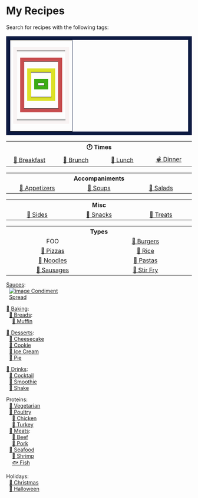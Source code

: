 # My Recipes

Search for recipes with the following tags:

<table border="10" bordercolor = "#0B1941">
  <tr>
    <td>
      <table border="10" bordercolor = "#F8F3F3">
        <tr>
          <td>
            <table border="10" bordercolor = "#C74D4F">
              <tr>
                <td>
                  <table border="10" bordercolor = "#DCE127">
                    <tr>
                      <td>
                        <table border="10" bordercolor = "#3CAB16">
                          <tr>
                            <td></td>
                          </tr>
                        </table>
                      </td>
                    </tr>
                  </table>
                </td>
              </tr>
            </table>
          </td>
        </tr>
      </table>
    </td>
  </tr>
</table>

<!--
<pre>
 <code>
  <a href="https://google.com">Test copy that's hopefully monospaced! And now that's also a link?!</a>
  <a href="https://google.com">And another</a>
  &nbsp;&nbsp;<a href="https://google.com">And another indented</a>
 </code>
</pre>
-->

<!--
<table>
  <tr>
    <th align="center" width="500px">Company</th>
    <th align="center" width="500px">Contact</th>
    <th align="center" width="500px">Country</th>
  </tr>

  <tr width="500px">
    <td align="center">Alfreds Futterkiste</td>
    <td align="center">Maria Anders</td>
    <td align="center">Germany</td>
  </tr>

  <tr width="500px">
    <td align="center">Centro comercial Moctezuma</td>
    <td align="center">Francisco Chang</td>
    <td align="center">Mexico</td>
  </tr>
</table>
-->

<table>
  <tr>
    <th align="center" width="10000px" colspan="4">🕐 Times</th>
  </tr>
  <tr>
    <td align="center" width="25%">
     <a href="https://github.com/search?q=repo%3Alucaswinningham%2Frecipes+%22TAG%3A+breakfast%22&type=code" >🍳 Breakfast</a>
    </td>
    <td align="center" width="25%">
     <a href="https://github.com/search?q=repo%3Alucaswinningham%2Frecipes+%22TAG%3A+brunch%22&type=code">🥯 Brunch</a>
    </td>
    <td align="center" width="25%">
     <a href="https://github.com/search?q=repo%3Alucaswinningham%2Frecipes+%22TAG%3A+lunch%22&type=code">🍲 Lunch</a>
    </td>
    <td align="center" width="25%">
     <a href="https://github.com/search?q=repo%3Alucaswinningham%2Frecipes+%22TAG%3A+dinner%22&type=code">🫕 Dinner</a>
    </td>
  </tr>
</table>

<!--
[🍳 Breakfast](https://github.com/search?q=repo%3Alucaswinningham%2Frecipes+%22TAG%3A+breakfast%22&type=code)  
[🥯 Brunch](https://github.com/search?q=repo%3Alucaswinningham%2Frecipes+%22TAG%3A+brunch%22&type=code)  
[🍲 Lunch](https://github.com/search?q=repo%3Alucaswinningham%2Frecipes+%22TAG%3A+lunch%22&type=code)  
[🫕 Dinner](https://github.com/search?q=repo%3Alucaswinningham%2Frecipes+%22TAG%3A+dinner%22&type=code)  
-->

<table>
  <tr>
    <th align="center" width="10000px" colspan="3">Accompaniments</th>
  </tr>
  <tr>
    <td align="center" width="33%">
     <a href="https://github.com/search?q=repo%3Alucaswinningham%2Frecipes+%22TAG%3A+appetizer%22&type=code" >🥟 Appetizers</a>
    </td>
    <td align="center" width="33%">
     <a href="https://github.com/search?q=repo%3Alucaswinningham%2Frecipes+%22TAG%3A+soup%22&type=code">🍲 Soups</a>
    </td>
    <td align="center" width="33%">
     <a href="https://github.com/search?q=repo%3Alucaswinningham%2Frecipes+%22TAG%3A+salad%22&type=code">🥗 Salads</a>
    </td>
  </tr>
</table>

<!--
[🥟 Appetizers](https://github.com/search?q=repo%3Alucaswinningham%2Frecipes+%22TAG%3A+appetizer%22&type=code)  
[🍲 Soups](https://github.com/search?q=repo%3Alucaswinningham%2Frecipes+%22TAG%3A+soup%22&type=code)  
[🥗 Salads](https://github.com/search?q=repo%3Alucaswinningham%2Frecipes+%22TAG%3A+salad%22&type=code)  
-->

<table>
  <tr>
    <th align="center" width="10000px" colspan="3">Misc</th>
  </tr>
  <tr>
    <td align="center" width="33%">
     <a href="https://github.com/search?q=repo%3Alucaswinningham%2Frecipes+%22TAG%3A+side%22&type=code" >🍟 Sides</a>
    </td>
    <td align="center" width="33%">
     <a href="https://github.com/search?q=repo%3Alucaswinningham%2Frecipes+%22TAG%3A+snack%22&type=code">🍿 Snacks</a>
    </td>
    <td align="center" width="33%">
     <a href="https://github.com/search?q=repo%3Alucaswinningham%2Frecipes+%22TAG%3A+treat%22&type=code">🍫 Treats</a>
    </td>
  </tr>
</table>

<!--
[🍟 Sides](https://github.com/search?q=repo%3Alucaswinningham%2Frecipes+%22TAG%3A+side%22&type=code)  
[🍿 Snacks](https://github.com/search?q=repo%3Alucaswinningham%2Frecipes+%22TAG%3A+snack%22&type=code)  
[🍫 Treats](https://github.com/search?q=repo%3Alucaswinningham%2Frecipes+%22TAG%3A+treat%22&type=code)  
-->

<table>
  <tr>
    <th align="center" width="10000px" colspan="4">Types</th>
  </tr>
  <tr>
    <td align="center" width="50%">
     FOO
    </td>
    <td align="center" width="50%">
     <a href="https://github.com/search?q=repo%3Alucaswinningham%2Frecipes+%22TAG%3A+burger%22&type=code">🍔 Burgers</a>
    </td>
  </tr>
  <tr>
    <td align="center" width="50%">
     <a href="https://github.com/search?q=repo%3Alucaswinningham%2Frecipes+%22TAG%3A+pizza%22&type=code">🍕 Pizzas</a>
    </td>
    <td align="center" width="50%">
     <a href="https://github.com/search?q=repo%3Alucaswinningham%2Frecipes+%22TAG%3A+rice%22&type=code">🍚 Rice</a>
    </td>
  </tr>
  <tr>
    <td align="center" width="50%">
     <a href="https://github.com/search?q=repo%3Alucaswinningham%2Frecipes+%22TAG%3A+noodles%22&type=code">🍜 Noodles</a>
    </td>
    <td align="center" width="50%">
     <a href="https://github.com/search?q=repo%3Alucaswinningham%2Frecipes+%22TAG%3A+pasta%22&type=code">🍝 Pastas</a>
    </td>
  </tr>
  <tr>
    <td align="center" width="50%">
     <a href="https://github.com/search?q=repo%3Alucaswinningham%2Frecipes+%22TAG%3A+sausage%22&type=code">🌭 Sausages</a>
    </td>
    <td align="center" width="50%">
     <a href="https://github.com/search?q=repo%3Alucaswinningham%2Frecipes+%22TAG%3A+stir+fry%22&type=code">🥢 Stir Fry</a>
    </td>
  </tr>
</table>

<!--
Types:  
&nbsp;&nbsp;[🥪 Sandwiches](https://github.com/search?q=repo%3Alucaswinningham%2Frecipes+%22TAG%3A+sandwich%22&type=code):  
&nbsp;&nbsp;&nbsp;&nbsp;[🌯 Wraps](https://github.com/search?q=repo%3Alucaswinningham%2Frecipes+%22TAG%3A+wrap%22&type=code)  
&nbsp;&nbsp;&nbsp;&nbsp;[Rolls](https://github.com/search?q=repo%3Alucaswinningham%2Frecipes+%22TAG%3A+roll%22&type=code)
&nbsp;&nbsp;[🍔 Burgers](https://github.com/search?q=repo%3Alucaswinningham%2Frecipes+%22TAG%3A+burger%22&type=code)  
&nbsp;&nbsp;[🍕 Pizzas](https://github.com/search?q=repo%3Alucaswinningham%2Frecipes+%22TAG%3A+pizza%22&type=code)  
&nbsp;&nbsp;[🍚 Rice](https://github.com/search?q=repo%3Alucaswinningham%2Frecipes+%22TAG%3A+rice%22&type=code)  
&nbsp;&nbsp;[🍜 Noodles](https://github.com/search?q=repo%3Alucaswinningham%2Frecipes+%22TAG%3A+noodles%22&type=code)  
&nbsp;&nbsp;[🍝 Pastas](https://github.com/search?q=repo%3Alucaswinningham%2Frecipes+%22TAG%3A+pasta%22&type=code)  
&nbsp;&nbsp;[🌭 Sausages](https://github.com/search?q=repo%3Alucaswinningham%2Frecipes+%22TAG%3A+sausage%22&type=code)  
&nbsp;&nbsp;[🥢 Stir Fry](https://github.com/search?q=repo%3Alucaswinningham%2Frecipes+%22TAG%3A+stir+fry%22&type=code)  
-->

[Sauces](https://github.com/search?q=repo%3Alucaswinningham%2Frecipes+%22TAG%3A+sauce%22&type=code):  
&nbsp;&nbsp;[![image](https://github.com/lucaswinningham/recipes/assets/24572180/5a884073-d426-442e-b88b-aefa606935ed)
Condiment](https://github.com/search?q=repo%3Alucaswinningham%2Frecipes+%22TAG%3A+condiment%22&type=code)  
&nbsp;&nbsp;[Spread](https://github.com/search?q=repo%3Alucaswinningham%2Frecipes+%22TAG%3A+spread%22&type=code)  

[🥖 Baking](https://github.com/search?q=repo%3Alucaswinningham%2Frecipes+%22TAG%3A+baking%22&type=code):  
&nbsp;&nbsp;[🍞 Breads](https://github.com/search?q=repo%3Alucaswinningham%2Frecipes+%22TAG%3A+bread%22&type=code):  
&nbsp;&nbsp;&nbsp;&nbsp;[🧁 Muffin](https://github.com/search?q=repo%3Alucaswinningham%2Frecipes+%22TAG%3A+muffin%22&type=code)  
<!-- &nbsp;&nbsp;&nbsp;&nbsp;[Scone](https://github.com/search?q=repo%3Alucaswinningham%2Frecipes+%22TAG%3A+scone%22&type=code)  -->

[🍮 Desserts](https://github.com/search?q=repo%3Alucaswinningham%2Frecipes+%22TAG%3A+dessert%22&type=code):  
&nbsp;&nbsp;[🍰 Cheesecake](https://github.com/search?q=repo%3Alucaswinningham%2Frecipes+%22TAG%3A+cheesecake%22&type=code)  
&nbsp;&nbsp;[🍪 Cookie](https://github.com/search?q=repo%3Alucaswinningham%2Frecipes+%22TAG%3A+cookie%22&type=code)  
&nbsp;&nbsp;[🍦 Ice Cream](https://github.com/search?q=repo%3Alucaswinningham%2Frecipes+%22TAG%3A+ice+cream%22&type=code)  
&nbsp;&nbsp;[🥧 Pie](https://github.com/search?q=repo%3Alucaswinningham%2Frecipes+%22TAG%3A+pie%22&type=code)  
<!-- &nbsp;&nbsp;[Tart](https://github.com/search?q=repo%3Alucaswinningham%2Frecipes+%22TAG%3A+tart%22&type=code)  -->

[🫙 Drinks](https://github.com/search?q=repo%3Alucaswinningham%2Frecipes+%22TAG%3A+drink%22&type=code):  
&nbsp;&nbsp;[🍹 Cocktail](https://github.com/search?q=repo%3Alucaswinningham%2Frecipes+%22TAG%3A+cocktail%22&type=code)  
&nbsp;&nbsp;[🍍 Smoothie](https://github.com/search?q=repo%3Alucaswinningham%2Frecipes+%22TAG%3A+smoothie%22&type=code)  
&nbsp;&nbsp;[🥤 Shake](https://github.com/search?q=repo%3Alucaswinningham%2Frecipes+%22TAG%3A+shake%22&type=code)  

Proteins:  
&nbsp;&nbsp;[🥦 Vegetarian](https://github.com/search?q=repo%3Alucaswinningham%2Frecipes+%22TAG%3A+vegetarian%22&type=code)  
&nbsp;&nbsp;[🍗 Poultry](https://github.com/search?q=repo%3Alucaswinningham%2Frecipes+%22TAG%3A+poultry%22&type=code)  
&nbsp;&nbsp;&nbsp;&nbsp;[🐓 Chicken](https://github.com/search?q=repo%3Alucaswinningham%2Frecipes+%22TAG%3A+chicken%22&type=code)  
&nbsp;&nbsp;&nbsp;&nbsp;[🦃 Turkey](https://github.com/search?q=repo%3Alucaswinningham%2Frecipes+%22TAG%3A+turkey%22&type=code)  
&nbsp;&nbsp;[🥩 Meats](https://github.com/search?q=repo%3Alucaswinningham%2Frecipes+%22TAG%3A+meat%22&type=code):  
&nbsp;&nbsp;&nbsp;&nbsp;[🐄 Beef](https://github.com/search?q=repo%3Alucaswinningham%2Frecipes+%22TAG%3A+beef%22&type=code)  
&nbsp;&nbsp;&nbsp;&nbsp;[🐖 Pork](https://github.com/search?q=repo%3Alucaswinningham%2Frecipes+%22TAG%3A+pork%22&type=code)  
&nbsp;&nbsp;[🦞 Seafood](https://github.com/search?q=repo%3Alucaswinningham%2Frecipes+%22TAG%3A+seafood%22&type=code)  
&nbsp;&nbsp;&nbsp;&nbsp;[🍤 Shrimp](https://github.com/search?q=repo%3Alucaswinningham%2Frecipes+%22TAG%3A+shrimp%22&type=code)  
&nbsp;&nbsp;&nbsp;&nbsp;[🐟 Fish](https://github.com/search?q=repo%3Alucaswinningham%2Frecipes+%22TAG%3A+fish%22&type=code)  

Holidays:  
&nbsp;&nbsp;[🎄 Christmas](https://github.com/search?q=repo%3Alucaswinningham%2Frecipes+%22TAG%3A+christmas%22&type=code)  
&nbsp;&nbsp;[🎃 Halloween](https://github.com/search?q=repo%3Alucaswinningham%2Frecipes+%22TAG%3A+halloween%22&type=code)  
